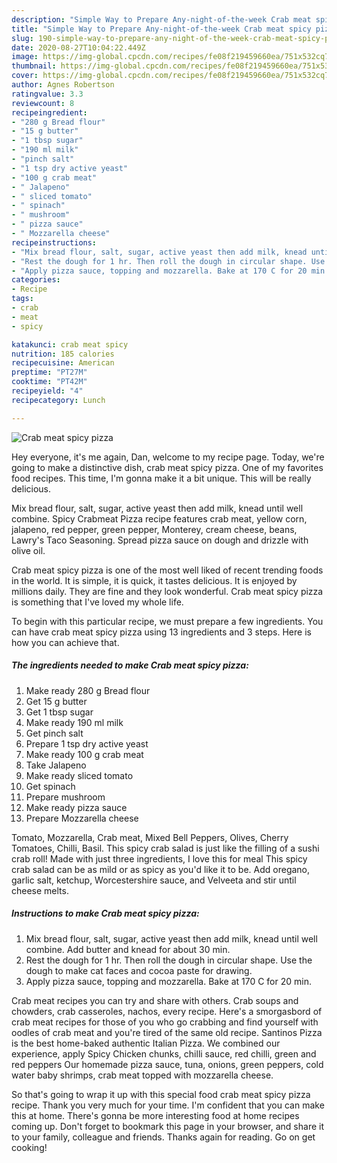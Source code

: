 ```yaml
---
description: "Simple Way to Prepare Any-night-of-the-week Crab meat spicy pizza"
title: "Simple Way to Prepare Any-night-of-the-week Crab meat spicy pizza"
slug: 190-simple-way-to-prepare-any-night-of-the-week-crab-meat-spicy-pizza
date: 2020-08-27T10:04:22.449Z
image: https://img-global.cpcdn.com/recipes/fe08f219459660ea/751x532cq70/crab-meat-spicy-pizza-recipe-main-photo.jpg
thumbnail: https://img-global.cpcdn.com/recipes/fe08f219459660ea/751x532cq70/crab-meat-spicy-pizza-recipe-main-photo.jpg
cover: https://img-global.cpcdn.com/recipes/fe08f219459660ea/751x532cq70/crab-meat-spicy-pizza-recipe-main-photo.jpg
author: Agnes Robertson
ratingvalue: 3.3
reviewcount: 8
recipeingredient:
- "280 g Bread flour"
- "15 g butter"
- "1 tbsp sugar"
- "190 ml milk"
- "pinch salt"
- "1 tsp dry active yeast"
- "100 g crab meat"
- " Jalapeno"
- " sliced tomato"
- " spinach"
- " mushroom"
- " pizza sauce"
- " Mozzarella cheese"
recipeinstructions:
- "Mix bread flour, salt, sugar, active yeast then add milk, knead until well combine. Add butter and knead for about 30 min."
- "Rest the dough for 1 hr. Then roll the dough in circular shape. Use the dough to make cat faces and cocoa paste for drawing."
- "Apply pizza sauce, topping and mozzarella. Bake at 170 C for 20 min."
categories:
- Recipe
tags:
- crab
- meat
- spicy

katakunci: crab meat spicy 
nutrition: 185 calories
recipecuisine: American
preptime: "PT27M"
cooktime: "PT42M"
recipeyield: "4"
recipecategory: Lunch

---
```



![Crab meat spicy pizza](https://img-global.cpcdn.com/recipes/fe08f219459660ea/751x532cq70/crab-meat-spicy-pizza-recipe-main-photo.jpg)

Hey everyone, it's me again, Dan, welcome to my recipe page. Today, we're going to make a distinctive dish, crab meat spicy pizza. One of my favorites food recipes. This time, I'm gonna make it a bit unique. This will be really delicious.

Mix bread flour, salt, sugar, active yeast then add milk, knead until well combine. Spicy Crabmeat Pizza recipe features crab meat, yellow corn, jalapeno, red pepper, green pepper, Monterey, cream cheese, beans, Lawry&#39;s Taco Seasoning. Spread pizza sauce on dough and drizzle with olive oil.

Crab meat spicy pizza is one of the most well liked of recent trending foods in the world. It is simple, it is quick, it tastes delicious. It is enjoyed by millions daily. They are fine and they look wonderful. Crab meat spicy pizza is something that I've loved my whole life.


To begin with this particular recipe, we must prepare a few ingredients. You can have crab meat spicy pizza using 13 ingredients and 3 steps. Here is how you can achieve that.

<!--inarticleads1-->

##### The ingredients needed to make Crab meat spicy pizza:

1. Make ready 280 g Bread flour
1. Get 15 g butter
1. Get 1 tbsp sugar
1. Make ready 190 ml milk
1. Get pinch salt
1. Prepare 1 tsp dry active yeast
1. Make ready 100 g crab meat
1. Take  Jalapeno
1. Make ready  sliced tomato
1. Get  spinach
1. Prepare  mushroom
1. Make ready  pizza sauce
1. Prepare  Mozzarella cheese


Tomato, Mozzarella, Crab meat, Mixed Bell Peppers, Olives, Cherry Tomatoes, Chilli, Basil. This spicy crab salad is just like the filling of a sushi crab roll! Made with just three ingredients, I love this for meal This spicy crab salad can be as mild or as spicy as you&#39;d like it to be. Add oregano, garlic salt, ketchup, Worcestershire sauce, and Velveeta and stir until cheese melts. 

<!--inarticleads2-->

##### Instructions to make Crab meat spicy pizza:

1. Mix bread flour, salt, sugar, active yeast then add milk, knead until well combine. Add butter and knead for about 30 min.
1. Rest the dough for 1 hr. Then roll the dough in circular shape. Use the dough to make cat faces and cocoa paste for drawing.
1. Apply pizza sauce, topping and mozzarella. Bake at 170 C for 20 min.


Crab meat recipes you can try and share with others. Crab soups and chowders, crab casseroles, nachos, every recipe. Here&#39;s a smorgasbord of crab meat recipes for those of you who go crabbing and find yourself with oodles of crab meat and you&#39;re tired of the same old recipe. Santinos Pizza is the best home-baked authentic Italian Pizza. We combined our experience, apply Spicy Chicken chunks, chilli sauce, red chilli, green and red peppers Our homemade pizza sauce, tuna, onions, green peppers, cold water baby shrimps, crab meat topped with mozzarella cheese. 

So that's going to wrap it up with this special food crab meat spicy pizza recipe. Thank you very much for your time. I'm confident that you can make this at home. There's gonna be more interesting food at home recipes coming up. Don't forget to bookmark this page in your browser, and share it to your family, colleague and friends. Thanks again for reading. Go on get cooking!
